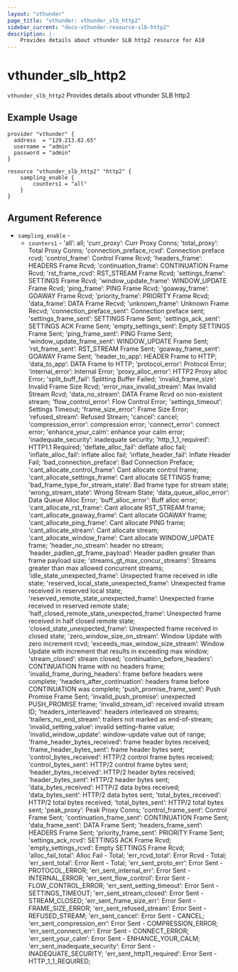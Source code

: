 ```yaml
---
layout: "vthunder"
page_title: "vthunder: vthunder_slb_http2"
sidebar_current: "docs-vthunder-resource-slb-http2"
description: |-
    Provides details about vthunder SLB http2 resource for A10
---
```


# vthunder\_slb\_http2

`vthunder_slb_http2` Provides details about vthunder SLB http2
## Example Usage


```hcl
provider "vthunder" {
  address  = "129.213.82.65"
  username = "admin"
  password = "admin"
}

resource "vthunder_slb_http2" "http2" {
	sampling_enable {
		counters1 = "all"
	}
}
```

## Argument Reference

* `sampling_enable` - 
	* `counters1` - 'all’: all; 'curr_proxy’: Curr Proxy Conns; 'total_proxy’: Total Proxy Conns; 'connection_preface_rcvd’: Connection preface rcvd; 'control_frame’: Control Frame Rcvd; 'headers_frame’: HEADERS Frame Rcvd; 'continuation_frame’: CONTINUATION Frame Rcvd; 'rst_frame_rcvd’: RST_STREAM Frame Rcvd; 'settings_frame’: SETTINGS Frame Rcvd; 'window_update_frame’: WINDOW_UPDATE Frame Rcvd; 'ping_frame’: PING Frame Rcvd; 'goaway_frame’: GOAWAY Frame Rcvd; 'priority_frame’: PRIORITY Frame Rcvd; 'data_frame’: DATA Frame Recvd; 'unknown_frame’: Unknown Frame Recvd; 'connection_preface_sent’: Connection preface sent; 'settings_frame_sent’: SETTINGS Frame Sent; 'settings_ack_sent’: SETTINGS ACK Frame Sent; 'empty_settings_sent’: Empty SETTINGS Frame Sent; 'ping_frame_sent’: PING Frame Sent; 'window_update_frame_sent’: WINDOW_UPDATE Frame Sent; 'rst_frame_sent’: RST_STREAM Frame Sent; 'goaway_frame_sent’: GOAWAY Frame Sent; 'header_to_app’: HEADER Frame to HTTP; 'data_to_app’: DATA Frame to HTTP; 'protocol_error’: Protocol Error; 'internal_error’: Internal Error; 'proxy_alloc_error’: HTTP2 Proxy alloc Error; 'split_buff_fail’: Splitting Buffer Failed; 'invalid_frame_size’: Invalid Frame Size Rcvd; 'error_max_invalid_stream’: Max Invalid Stream Rcvd; 'data_no_stream’: DATA Frame Rcvd on non-existent stream; 'flow_control_error’: Flow Control Error; 'settings_timeout’: Settings Timeout; 'frame_size_error’: Frame Size Error; 'refused_stream’: Refused Stream; 'cancel’: cancel; 'compression_error’: compression error; 'connect_error’: connect error; 'enhance_your_calm’: enhance your calm error; 'inadequate_security’: inadequate security; 'http_1_1_required’: HTTP1.1 Required; 'deflate_alloc_fail’: deflate alloc fail; 'inflate_alloc_fail’: inflate alloc fail; 'inflate_header_fail’: Inflate Header Fail; 'bad_connection_preface’: Bad Connection Preface; 'cant_allocate_control_frame’: Cant allocate control frame; 'cant_allocate_settings_frame’: Cant allocate SETTINGS frame; 'bad_frame_type_for_stream_state’: Bad frame type for stream state; 'wrong_stream_state’: Wrong Stream State; 'data_queue_alloc_error’: Data Queue Alloc Error; 'buff_alloc_error’: Buff alloc error; 'cant_allocate_rst_frame’: Cant allocate RST_STREAM frame; 'cant_allocate_goaway_frame’: Cant allocate GOAWAY frame; 'cant_allocate_ping_frame’: Cant allocate PING frame; 'cant_allocate_stream’: Cant allocate stream; 'cant_allocate_window_frame’: Cant allocate WINDOW_UPDATE frame; 'header_no_stream’: header no stream; 'header_padlen_gt_frame_payload’: Header padlen greater than frame payload size; 'streams_gt_max_concur_streams’: Streams greater than max allowed concurrent streams; 'idle_state_unexpected_frame’: Unxpected frame received in idle state; 'reserved_local_state_unexpected_frame’: Unexpected frame received in reserved local state; 'reserved_remote_state_unexpected_frame’: Unexpected frame received in reserved remote state; 'half_closed_remote_state_unexpected_frame’: Unexpected frame received in half closed remote state; 'closed_state_unexpected_frame’: Unexpected frame received in closed state; 'zero_window_size_on_stream’: Window Update with zero increment rcvd; 'exceeds_max_window_size_stream’: Window Update with increment that results in exceeding max window; 'stream_closed’: stream closed; 'continuation_before_headers’: CONTINUATION frame with no headers frame; 'invalid_frame_during_headers’: frame before headers were complete; 'headers_after_continuation’: headers frame before CONTINUATION was complete; 'push_promise_frame_sent’: Push Promise Frame Sent; 'invalid_push_promise’: unexpected PUSH_PROMISE frame; 'invalid_stream_id’: received invalid stream ID; 'headers_interleaved’: headers interleaved on streams; 'trailers_no_end_stream’: trailers not marked as end-of-stream; 'invalid_setting_value’: invalid setting-frame value; 'invalid_window_update’: window-update value out of range; 'frame_header_bytes_received’: frame header bytes received; 'frame_header_bytes_sent’: frame header bytes sent; 'control_bytes_received’: HTTP/2 control frame bytes received; 'control_bytes_sent’: HTTP/2 control frame bytes sent; 'header_bytes_received’: HTTP/2 header bytes received; 'header_bytes_sent’: HTTP/2 header bytes sent; 'data_bytes_received’: HTTP/2 data bytes received; 'data_bytes_sent’: HTTP/2 data bytes sent; 'total_bytes_received’: HTTP/2 total bytes received; 'total_bytes_sent’: HTTP/2 total bytes sent; 'peak_proxy’: Peak Proxy Conns; 'control_frame_sent’: Control Frame Sent; 'continuation_frame_sent’: CONTINUATION Frame Sent; 'data_frame_sent’: DATA Frame Sent; 'headers_frame_sent’: HEADERS Frame Sent; 'priority_frame_sent’: PRIORITY Frame Sent; 'settings_ack_rcvd’: SETTINGS ACK Frame Rcvd; 'empty_settings_rcvd’: Empty SETTINGS Frame Rcvd; 'alloc_fail_total’: Alloc Fail - Total; 'err_rcvd_total’: Error Rcvd - Total; 'err_sent_total’: Error Rent - Total; 'err_sent_proto_err’: Error Sent - PROTOCOL_ERROR; 'err_sent_internal_err’: Error Sent - INTERNAL_ERROR; 'err_sent_flow_control’: Error Sent - FLOW_CONTROL_ERROR; 'err_sent_setting_timeout’: Error Sent - SETTINGS_TIMEOUT; 'err_sent_stream_closed’: Error Sent - STREAM_CLOSED; 'err_sent_frame_size_err’: Error Sent - FRAME_SIZE_ERROR; 'err_sent_refused_stream’: Error Sent - REFUSED_STREAM; 'err_sent_cancel’: Error Sent - CANCEL; 'err_sent_compression_err’: Error Sent - COMPRESSION_ERROR; 'err_sent_connect_err’: Error Sent - CONNECT_ERROR; 'err_sent_your_calm’: Error Sent - ENHANCE_YOUR_CALM; 'err_sent_inadequate_security’: Error Sent - INADEQUATE_SECURITY; 'err_sent_http11_required’: Error Sent - HTTP_1_1_REQUIRED;


